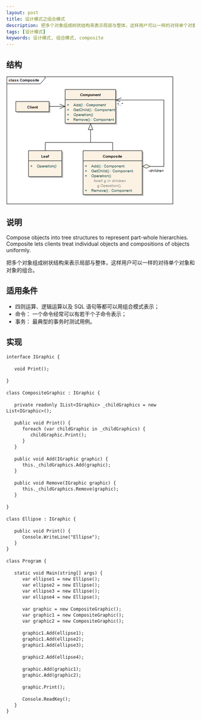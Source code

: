 ```yaml
---
layout: post
title: 设计模式之组合模式
description: 把多个对象组成树状结构来表示局部与整体，这样用户可以一样的对待单个对象和对象的组合
tags: [设计模式]
keywords: 设计模式, 组合模式, composite
---
```


## 结构

![组合模式](/assets/post-images/composite.png)

## 说明

Compose objects into tree structures to represent part-whole hierarchies. Composite lets clients treat individual objects and compositions of objects uniformly.

把多个对象组成树状结构来表示局部与整体，这样用户可以一样的对待单个对象和对象的组合。

## 适用条件

- 四则运算、逻辑运算以及 SQL 语句等都可以用组合模式表示；
- 命令： 一个命令经常可以有若干个子命令表示；
- 事务： 最典型的事务时测试用例。

## 实现

    interface IGraphic {
    
       void Print();
    
    }
    
    class CompositeGraphic : IGraphic {
    
       private readonly IList<IGraphic> _childGraphics = new List<IGraphic>();
    
       public void Print() {
          foreach (var childGraphic in _childGraphics) {
             childGraphic.Print();
          }
       }
    
       public void Add(IGraphic graphic) {
          this._childGraphics.Add(graphic);
       }
    
       public void Remove(IGraphic graphic) {
          this._childGraphics.Remove(graphic);
       }
    
    }
    
    class Ellipse : IGraphic {
    
       public void Print() {
          Console.WriteLine("Ellipse");
       }
    }
    
    class Program {
    
       static void Main(string[] args) {
          var ellipse1 = new Ellipse();
          var ellipse2 = new Ellipse();
          var ellipse3 = new Ellipse();
          var ellipse4 = new Ellipse();
    
          var graphic = new CompositeGraphic();
          var graphic1 = new CompositeGraphic();
          var graphic2 = new CompositeGraphic();
    
          graphic1.Add(ellipse1);
          graphic1.Add(ellipse2);
          graphic1.Add(ellipse3);
                   
          graphic2.Add(ellipse4);
    
          graphic.Add(graphic1);
          graphic.Add(graphic2);
    
          graphic.Print();
    
          Console.ReadKey();
       }
    }

